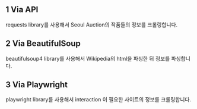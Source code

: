 

## 1 Via API

requests library를 사용해서 Seoul Auction의 작품들의 정보를 크롤링합니다. 

## 2 Via BeautifulSoup

beautifulsoup4 library를 사용해서 Wikipedia의 html을 파싱한 뒤 정보를 파싱합니다.

## 3 Via Playwright

playwright library를 사용해서 interaction 이 필요한 사이트의 정보를 크롤링합니다.
